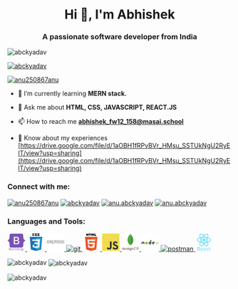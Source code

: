 
<h1 align="center">Hi 👋, I'm Abhishek</h1>
<h3 align="center">A passionate software developer from India</h3>

<p align="left"> <img src="https://komarev.com/ghpvc/?username=abckyadav&label=Profile%20views&color=0e75b6&style=flat" alt="abckyadav" /> </p>

<p align="left"> <a href="https://github.com/ryo-ma/github-profile-trophy"><img src="https://github-profile-trophy.vercel.app/?username=abckyadav" alt="abckyadav" /></a> </p>

<p align="left"> <a href="https://twitter.com/anu250867anu" target="blank"><img src="https://img.shields.io/twitter/follow/anu250867anu?logo=twitter&style=for-the-badge" alt="anu250867anu" /></a> </p>

- 🌱 I’m currently learning **MERN stack.**

- 💬 Ask me about **HTML, CSS, JAVASCRIPT, REACT.JS**

- 📫 How to reach me **abhishek_fw12_158@masai.school**

- 📄 Know about my experiences [https://drive.google.com/file/d/1aOBH1fRPvBVr_HMsu_SSTUkNgU2RyEIT/view?usp=sharing](https://drive.google.com/file/d/1aOBH1fRPvBVr_HMsu_SSTUkNgU2RyEIT/view?usp=sharing)

<h3 align="left">Connect with me:</h3>
<p align="left">
<a href="https://twitter.com/anu250867anu" target="blank"><img align="center" src="https://raw.githubusercontent.com/rahuldkjain/github-profile-readme-generator/master/src/images/icons/Social/twitter.svg" alt="anu250867anu" height="30" width="40" /></a>
<a href="https://linkedin.com/in/abckyadav" target="blank"><img align="center" src="https://raw.githubusercontent.com/rahuldkjain/github-profile-readme-generator/master/src/images/icons/Social/linked-in-alt.svg" alt="abckyadav" height="30" width="40" /></a>
<a href="https://fb.com/anu.abckyadav" target="blank"><img align="center" src="https://raw.githubusercontent.com/rahuldkjain/github-profile-readme-generator/master/src/images/icons/Social/facebook.svg" alt="anu.abckyadav" height="30" width="40" /></a>
<a href="https://instagram.com/anu.abckyadav" target="blank"><img align="center" src="https://raw.githubusercontent.com/rahuldkjain/github-profile-readme-generator/master/src/images/icons/Social/instagram.svg" alt="anu.abckyadav" height="30" width="40" /></a>
</p>

<h3 align="left">Languages and Tools:</h3>
<p align="left"> <a href="https://getbootstrap.com" target="_blank" rel="noreferrer"> <img src="https://raw.githubusercontent.com/devicons/devicon/master/icons/bootstrap/bootstrap-plain-wordmark.svg" alt="bootstrap" width="40" height="40"/> </a> <a href="https://www.w3schools.com/css/" target="_blank" rel="noreferrer"> <img src="https://raw.githubusercontent.com/devicons/devicon/master/icons/css3/css3-original-wordmark.svg" alt="css3" width="40" height="40"/> </a> <a href="https://expressjs.com" target="_blank" rel="noreferrer"> <img src="https://raw.githubusercontent.com/devicons/devicon/master/icons/express/express-original-wordmark.svg" alt="express" width="40" height="40"/> </a> <a href="https://git-scm.com/" target="_blank" rel="noreferrer"> <img src="https://www.vectorlogo.zone/logos/git-scm/git-scm-icon.svg" alt="git" width="40" height="40"/> </a> <a href="https://www.w3.org/html/" target="_blank" rel="noreferrer"> <img src="https://raw.githubusercontent.com/devicons/devicon/master/icons/html5/html5-original-wordmark.svg" alt="html5" width="40" height="40"/> </a> <a href="https://developer.mozilla.org/en-US/docs/Web/JavaScript" target="_blank" rel="noreferrer"> <img src="https://raw.githubusercontent.com/devicons/devicon/master/icons/javascript/javascript-original.svg" alt="javascript" width="40" height="40"/> </a> <a href="https://www.mongodb.com/" target="_blank" rel="noreferrer"> <img src="https://raw.githubusercontent.com/devicons/devicon/master/icons/mongodb/mongodb-original-wordmark.svg" alt="mongodb" width="40" height="40"/> </a> <a href="https://nodejs.org" target="_blank" rel="noreferrer"> <img src="https://raw.githubusercontent.com/devicons/devicon/master/icons/nodejs/nodejs-original-wordmark.svg" alt="nodejs" width="40" height="40"/> </a> <a href="https://postman.com" target="_blank" rel="noreferrer"> <img src="https://www.vectorlogo.zone/logos/getpostman/getpostman-icon.svg" alt="postman" width="40" height="40"/> </a> <a href="https://reactjs.org/" target="_blank" rel="noreferrer"> <img src="https://raw.githubusercontent.com/devicons/devicon/master/icons/react/react-original-wordmark.svg" alt="react" width="40" height="40"/> </a> </p>

<p><img align="left" src="https://github-readme-stats.vercel.app/api/top-langs?username=abckyadav&show_icons=true&locale=en&layout=compact" alt="abckyadav" /></p>

<p>&nbsp;<img align="center" src="https://github-readme-stats.vercel.app/api?username=abckyadav&show_icons=true&locale=en" alt="abckyadav" /></p>

<p><img align="center" src="https://github-readme-streak-stats.herokuapp.com/?user=abckyadav&" alt="abckyadav" /></p>

